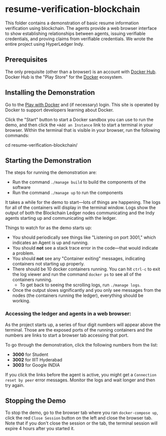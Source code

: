 # resume-verification-blockchain

This folder contains a demonstration of basic resume information verification using blockchain. The agents provide a web browser interface to show establishing relationships between agents, issuing verifiable credentials, and proving claims from verifiable credentials. We wrote the entire project using HyperLedger Indy.

## Prerequisites

The only prequisite (other than a browser) is an account with [Docker Hub](https://hub.docker.com). Docker Hub is the "Play Store" for the [Docker](https://docker.com) ecosystem.

## Installing the Demonstration

Go to the [Play with Docker](https://labs.play-with-docker.com/) and (if necessary) login. This site is operated by Docker to support developers learning about Docker.


Click the "Start" button to start a Docker sandbox you can use to run the demo, and then click the `+Add an Instance` link to start a terminal in your browser. Within the terminal that is visible in your browser, run the following commands:


cd resume-verification-blockchain/

## Starting the Demonstration

The steps for running the demonstration are:

- Run the command `./manage build` to build the components of the software
- Run the command `./manage up` to run the components

It takes a while for the demo to start&mdash;lots of things are happening. The logs for all of the containers will display in the terminal window. Logs show the output of both the Blockchain Ledger nodes communicating and the Indy agents starting up and communicating with the ledger.

Things to watch for as the demo starts up:

- You should periodically see things like "Listening on port 3001," which indicates an Agent is up and running.
- You should **not** see a stack trace error in the code&mdash;that would indicate a problem.
- You should **not** see any "Container exiting" messages, indicating containers not starting up properly.
- There should be 10 docker containers running. You can hit `ctrl-c` to exit the log viewer and run the command `docker ps` to see all of the containers running.
  - To get back to seeing the scrolling logs, run `./manage logs`.
- Once the output slows significantly and you only see messages from the nodes (the containers running the ledger), everything should be working.

### Accessing the ledger and agents in a web browser:

As the project starts up, a series of four digit numbers will appear above the terminal. Those are the exposed ports of the running containers and the numbers are links to start a browser tab accessing that port.

To go through the demonstration, click the following numbers from the list:

- **3000** for Student
- **3002** for IIIT Hyderabad	
- **3003** for Google INDIA

If you click the links before the agent is active, you might get a `Connection reset by peer` error messages. Monitor the logs and wait longer and then try again.



## Stopping the Demo

To stop the demo, go to the browser tab where you ran `docker-compose up`, click the red `Close Session` button on the left and close the browser tab. Note that if you don't close the session or the tab, the terminal session will expire 4 hours after you started it.



